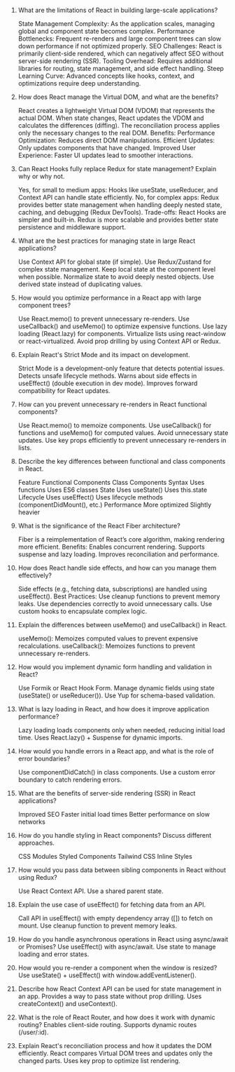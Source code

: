1. What are the limitations of React in building large-scale applications?

   State Management Complexity: As the application scales, managing global and component state becomes complex.
   Performance Bottlenecks: Frequent re-renders and large component trees can slow down performance if not optimized properly.
   SEO Challenges: React is primarily client-side rendered, which can negatively affect SEO without server-side rendering (SSR).
   Tooling Overhead: Requires additional libraries for routing, state management, and side effect handling.
   Steep Learning Curve: Advanced concepts like hooks, context, and optimizations require deep understanding.

2. How does React manage the Virtual DOM, and what are the benefits?

   React creates a lightweight Virtual DOM (VDOM) that represents the actual DOM.
   When state changes, React updates the VDOM and calculates the differences (diffing).
   The reconciliation process applies only the necessary changes to the real DOM.
   Benefits:
   Performance Optimization: Reduces direct DOM manipulations.
   Efficient Updates: Only updates components that have changed.
   Improved User Experience: Faster UI updates lead to smoother interactions.

3. Can React Hooks fully replace Redux for state management? Explain why or why not.

   Yes, for small to medium apps: Hooks like useState, useReducer, and Context API can handle state efficiently.
   No, for complex apps: Redux provides better state management when handling deeply nested state, caching, and debugging (Redux DevTools).
   Trade-offs:
   React Hooks are simpler and built-in.
   Redux is more scalable and provides better state persistence and middleware support.

4. What are the best practices for managing state in large React applications?

   Use Context API for global state (if simple).
   Use Redux/Zustand for complex state management.
   Keep local state at the component level when possible.
   Normalize state to avoid deeply nested objects.
   Use derived state instead of duplicating values.

5. How would you optimize performance in a React app with large component trees?

   Use React.memo() to prevent unnecessary re-renders.
   Use useCallback() and useMemo() to optimize expensive functions.
   Use lazy loading (React.lazy) for components.
   Virtualize lists using react-window or react-virtualized.
   Avoid prop drilling by using Context API or Redux.

6. Explain React's Strict Mode and its impact on development.

   Strict Mode is a development-only feature that detects potential issues.
   Detects unsafe lifecycle methods.
   Warns about side effects in useEffect() (double execution in dev mode).
   Improves forward compatibility for React updates.

7. How can you prevent unnecessary re-renders in React functional components?

   Use React.memo() to memoize components.
   Use useCallback() for functions and useMemo() for computed values.
   Avoid unnecessary state updates.
   Use key props efficiently to prevent unnecessary re-renders in lists.

8. Describe the key differences between functional and class components in React.

   Feature Functional Components Class Components
   Syntax Uses functions Uses ES6 classes
   State Uses useState() Uses this.state
   Lifecycle Uses useEffect() Uses lifecycle methods (componentDidMount(), etc.)
   Performance More optimized Slightly heavier

9. What is the significance of the React Fiber architecture?

   Fiber is a reimplementation of React’s core algorithm, making rendering more efficient.
   Benefits:
   Enables concurrent rendering.
   Supports suspense and lazy loading.
   Improves reconciliation and performance.

10. How does React handle side effects, and how can you manage them effectively?

    Side effects (e.g., fetching data, subscriptions) are handled using useEffect().
    Best Practices:
    Use cleanup functions to prevent memory leaks.
    Use dependencies correctly to avoid unnecessary calls.
    Use custom hooks to encapsulate complex logic.

11. Explain the differences between useMemo() and useCallback() in React.

    useMemo(): Memoizes computed values to prevent expensive recalculations.
    useCallback(): Memoizes functions to prevent unnecessary re-renders.

12. How would you implement dynamic form handling and validation in React?

    Use Formik or React Hook Form.
    Manage dynamic fields using state (useState() or useReducer()).
    Use Yup for schema-based validation.

13. What is lazy loading in React, and how does it improve application performance?

    Lazy loading loads components only when needed, reducing initial load time.
    Uses React.lazy() + Suspense for dynamic imports.

14. How would you handle errors in a React app, and what is the role of error boundaries?

    Use componentDidCatch() in class components.
    Use a custom error boundary to catch rendering errors.

15. What are the benefits of server-side rendering (SSR) in React applications?

    Improved SEO
    Faster initial load times
    Better performance on slow networks

16. How do you handle styling in React components? Discuss different approaches.

    CSS Modules
    Styled Components
    Tailwind CSS
    Inline Styles

17. How would you pass data between sibling components in React without using Redux?

    Use React Context API.
    Use a shared parent state.

18. Explain the use case of useEffect() for fetching data from an API.

    Call API in useEffect() with empty dependency array ([]) to fetch on mount.
    Use cleanup function to prevent memory leaks.

19. How do you handle asynchronous operations in React using async/await or Promises?
    Use useEffect() with async/await.
    Use state to manage loading and error states.

20. How would you re-render a component when the window is resized?
    Use useState() + useEffect() with window.addEventListener().

21. Describe how React Context API can be used for state management in an app.
    Provides a way to pass state without prop drilling.
    Uses createContext() and useContext().

22. What is the role of React Router, and how does it work with dynamic routing?
    Enables client-side routing.
    Supports dynamic routes (/user/:id).

23. Explain React's reconciliation process and how it updates the DOM efficiently.
    React compares Virtual DOM trees and updates only the changed parts.
    Uses key prop to optimize list rendering.
